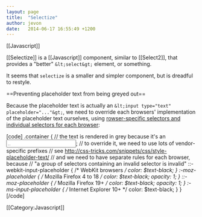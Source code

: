 ```yaml
---
layout: page
title:  "Selectize"
author: jevon
date:   2014-06-17 16:55:49 +1200
---
```


[[Javascript]]

[[Selectize]] is a [[Javascript]] component, similar to [[Select2]], that provides a "better" `&lt;select&gt;` element, or something.

It seems that `selectize` is a smaller and simpler component, but is dreadful to restyle.

==Preventing placeholder text from being greyed out==

Because the placeholder text is actually an `&lt;input type="text" placeholder="..."&gt;`, we need to override each browsers' implementation of the placeholder text ourselves, using <a href="http://stackoverflow.com/questions/2610497/change-an-inputs-html5-placeholder-color-with-css">rowser-specific selectors and individual selectors for each browser</a>:

[code]
  .container {
    // the text is rendered in grey because it's an <input placeholder="..">;
    // to override it, we need to use lots of vendor-specific prefixes
    // see http://css-tricks.com/snippets/css/style-placeholder-text/
    // and we need to have separate rules for each browser, because
    // "a group of selectors containing an invalid selector is invalid"
    ::-webkit-input-placeholder { /* WebKit browsers */
      color: $text-black;
    }
    :-moz-placeholder { /* Mozilla Firefox 4 to 18 */
      color: $text-black;
      opacity: 1;
    }
    ::-moz-placeholder { /* Mozilla Firefox 19+ */
      color: $text-black;
      opacity: 1;
    }
    :-ms-input-placeholder { /* Internet Explorer 10+ */
      color: $text-black;
    }
  }
[/code]

[[Category:Javascript]]
